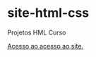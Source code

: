 # site-html-css
 Projetos HML Curso

 <a href="https://isaiasandreti.github.io/site-html-css/index.html" target="_blank" rel = "external">Acesso ao acesso ao site.</a>
